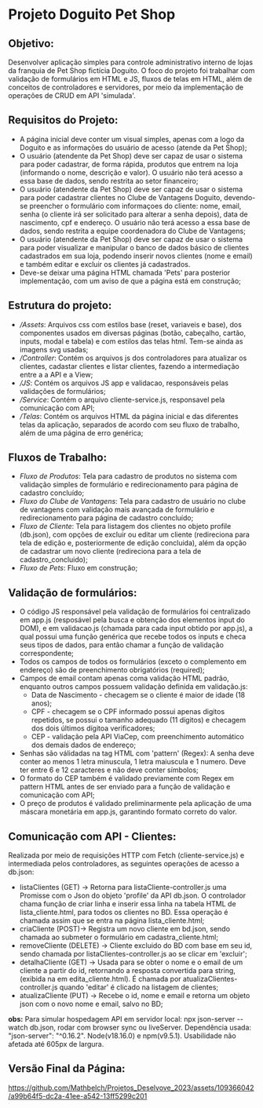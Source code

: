 # Projeto Doguito Pet Shop

## Objetivo: 
Desenvolver aplicação simples para controle administrativo interno de lojas da franquia de Pet Shop fictícia Doguito. O foco do projeto foi trabalhar com validação de formulários em HTML e JS, fluxos de telas em HTML, além de conceitos de controladores e servidores, por meio da implementação de operações de CRUD em API 'simulada'.

## Requisitos do Projeto:

<ul>
   <li>A página inicial deve conter um visual simples, apenas com a logo da Doguito e as informações do usuário de acesso (atende da Pet Shop);</li>
   <li>O usuário (atendente da Pet Shop) deve ser capaz de usar o sistema para poder cadastrar, de forma rápida, produtos que entrem na loja (informando o nome, descrição e valor). O usuário não terá acesso a essa base de dados, sendo restrita ao setor financeiro;</li>
   <li>O usuário (atendente da Pet Shop) deve ser capaz de usar o sistema para poder cadastrar clientes no Clube de Vantagens Doguito, devendo-se preencher o formulário com informaçoes do cliente: nome, email, senha (o cliente irá ser solicitado para alterar a senha depois), data de nascimento, cpf e endereço. O usuário não terá acesso a essa base de dados, sendo restrita a equipe coordenadora do Clube de Vantagens;</li>
   <li>O usuário (atendente da Pet Shop) deve ser capaz de usar o sistema para poder visualizar e manipular o banco de dados básico de clientes cadastrados em sua loja, podendo inserir novos clientes (nome e email) e também editar e excluir os clientes já cadastrados.</li>
   <li>Deve-se deixar uma página HTML chamada 'Pets' para posterior implementação, com um aviso de que a página está em construção;</li>
</ul>

## Estrutura do projeto:
<ul>
   <li><i>/Assets</i>: Arquivos css com estilos base (reset, variaveis e base), dos componentes usados em diversas páginas (botão, cabeçalho, cartão, inputs, modal e tabela) e com estilos das telas html. Tem-se ainda as imagens svg usadas;</li>
   <li><i>/Controller</i>: Contém os arquivos js dos controladores para atualizar os clientes, cadastar clientes e listar clientes, fazendo a intermediação entre a a API e a View;</li>
   <li><i>/JS</i>: Contém os arquivos JS app e validacao, responsáveis pelas validações de formulários;</li>
   <li><i>/Service</i>: Contém o arquivo cliente-service.js, responsavel pela comunicação com API;</li>
   <li><i>/Telas</i>: Contém os arquivos HTML da página inicial e das diferentes telas da aplicação, separados de acordo com seu fluxo de trabalho, além de uma página de erro genérica;</li>
</ul>

## Fluxos de Trabalho:
<ul>
   <li><i>Fluxo de Produtos</i>: Tela para cadastro de produtos no sistema com validação simples de formulário e redirecionamento para página de cadastro concluído;</li>
   <li><i>Fluxo do Clube de Vantagens</i>: Tela para cadastro de usuário no clube de vantagens com validação mais avançada de formulário e redirecionamento para página de cadastro concluído;</li>
   <li><i>Fluxo de Cliente</i>: Tela para listagem dos clientes no objeto profile (db.json), com opções de excluir ou editar um cliente (redireciona para tela de edição e, posteriormente de edição concluida), além da opção de cadastrar um novo cliente (redireciona para a tela de cadastro_concluido);</li>
   <li><i>Fluxo de Pets</i>: Fluxo em construção;</li>
</ul>

## Validação de formulários:

<ul>
   <li>O código JS responsável pela validação de formulários foi centralizado em app.js (resposável pela busca e obtenção dos elementos input do DOM), e em validacao.js (chamada para cada input obtido por app.js), a qual possui uma função genérica que recebe todos os inputs e checa seus tipos de dados, para então chamar a função de validação correspondente;</li>
   <li>Todos os campos de todos os formulários (exceto o complemento em endereço) são de preenchimento obrigatórios (required);</li> 
   <li>Campos de email contam apenas coma validação HTML padrão, enquanto outros campos possuem validação definida em validação.js:
      <ul>
         <li>Data de Nascimento - checagem se o cliente é maior de idade (18 anos);</li>
         <li>CPF - checagem se o CPF informado possui apenas digitos repetidos, se possui o tamanho adequado (11 dígitos) e checagem dos dois últimos dígitoa verificadores;</li>
         <li>CEP - validação pela API ViaCep, com preenchimento automático dos demais dados de endereço;</li>
      </ul>
   </li>
   <li>Senhas são válidadas na tag HTML com 'pattern' (Regex): A senha deve conter ao menos 1 letra minuscula, 1 letra maiuscula e 1 numero. Deve ter entre 6 e 12 caracteres e não deve conter símbolos;</li>
   <li>O formato do CEP também é validado previamente com Regex em pattern HTML antes de ser enviado para a função de validação e comunicação com API;</li>
   <li>O preço de produtos é validado preliminarmente pela aplicação de uma máscara monetária em app.js, garantindo formato correto do valor.</li>
</ul>

## Comunicação com API - Clientes:
   <p>Realizada por meio de requisições HTTP com Fetch (cliente-service.js) e intermediada pelos controladores, as seguintes operações de acesso a db.json:</p>
   <ul>
      <li>listaClientes (GET) -> Retorna para listaCliente-controller.js uma Promisse com o Json do objeto 'profile' da API db.json. O controlador chama função de criar linha e inserir essa linha na tabela HTML de lista_cliente.html, para todos os clientes no BD. Essa operação é chamada assim que se entra na página lista_cliente.html;</li>
      <li>criaCliente (POST)-> Registra um novo cliente em bd.json, sendo chamada ao submeter o formulário em cadastra_cliente.html;</li>
      <li>removeCliente (DELETE) -> Cliente excluido do BD com base em seu id, sendo chamada por listaClientes-controller.js ao se clicar em 'excluir';</li>
      <li>detalhaCliente (GET) -> Usada para se obter o nome e o email de um cliente a partir do id, retornando a resposta convertida para string, (exibida na em edita_cliente.html). É chamada por atualizaClientes-controller.js quando 'editar' é clicado na listagem de clientes;</li>
      <li>atualizaCliente (PUT) -> Recebe o id, nome e email e retorna um objeto json com o novo nome e email, salvo no BD;</li>
   </ul>

<p><b>obs:</b> Para simular hospedagem API em servidor local: npx json-server --watch db.json, rodar com browser sync ou liveServer. Dependência usada: "json-server": "^0.16.2". Node(v18.16.0) e npm(v9.5.1). Usabilidade não afetada até 605px de largura.

## Versão Final da Página:

https://github.com/Mathbelch/Projetos_Deselvove_2023/assets/109366042/a99b64f5-dc2a-41ee-a542-13ff5299c201





